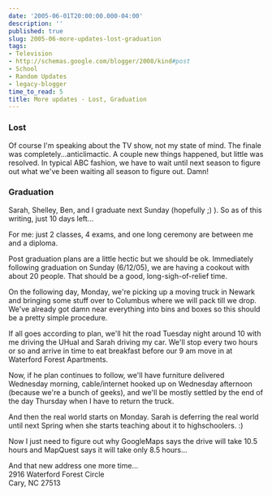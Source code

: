 ```yaml
---
date: '2005-06-01T20:00:00.000-04:00'
description: ''
published: true
slug: 2005-06-more-updates-lost-graduation
tags:
- Television
- http://schemas.google.com/blogger/2008/kind#post
- School
- Random Updates
- legacy-blogger
time_to_read: 5
title: More updates - Lost, Graduation
---
```


<h3>Lost</h3>Of course I'm speaking about the TV show, not my state of mind. The finale was completely...anticlimactic. A couple new things happened, but little was resolved. In typical ABC fashion, we have to wait until next season to figure out what we've been waiting all season to figure out. Damn! <h3>Graduation</h3>Sarah, Shelley, Ben, and I graduate next Sunday (hopefully ;) ). So as of this writing, just 10 days left...

For me: just 2 classes, 4 exams, and one long ceremony are between me and a diploma.

Post graduation plans are a little hectic but we should be ok. Immediately following graduation on Sunday (6/12/05), we are having a cookout with about 20 people. That should be a good, long-sigh-of-relief time.

On the following day, Monday, we're picking up a moving truck in Newark and bringing some stuff over to Columbus where we will pack till we drop. We've already got damn near everything into bins and boxes so this should be a pretty simple procedure.

If all goes according to plan, we'll hit the road Tuesday night around 10 with me driving the UHual and Sarah driving my car. We'll stop every two hours or so and arrive in time to eat breakfast before our 9 am move in at Waterford Forest Apartments.

Now, if he plan continues to follow, we'll have furniture delivered Wednesday morning, cable/internet hooked up on Wednesday afternoon (because we're a bunch of geeks), and we'll be mostly settled by the end of the day Thursday when I have to return the truck.

And then the real world starts on Monday. Sarah is deferring the real world until next Spring when she starts teaching about it to highschoolers. :)

Now I just need to figure out why GoogleMaps says the drive will take 10.5 hours and MapQuest says it will take only 8.5 hours...

And that new address one more time...<br />   2916 Waterford Forest Circle<br />   Cary, NC 27513
